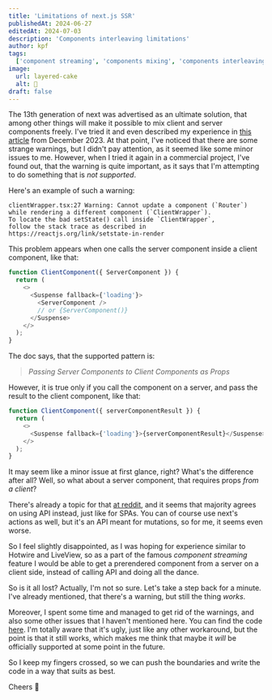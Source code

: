 ```yaml
---
title: 'Limitations of next.js SSR'
publishedAt: 2024-06-27
editedAt: 2024-07-03
description: 'Components interleaving limitations'
author: kpf
tags:
  ['component streaming', 'components mixing', 'components interleaving', 'ssr', 'server side rendering', 'next.js', 'next', 'react', 'client side rendering']
image:
  url: layered-cake
  alt: 🍰
draft: false
---
```


The 13th generation of next was advertised as an ultimate solution,
that among other things will make it possible to mix client and server components freely.
I've tried it and even described my experience in
[this article](../../../blog/ssr-strikes-back/) from December 2023.
At that point, I've noticed that there are some strange warnings,
but I didn't pay attention, as it seemed like some minor issues to me.
However, when I tried it again in a commercial project,
I've found out, that the warning is quite important,
as it says that I'm attempting to do something that is _not supported_.

Here's an example of such a warning:

```text
clientWrapper.tsx:27 Warning: Cannot update a component (`Router`) while rendering a different component (`ClientWrapper`).
To locate the bad setState() call inside `ClientWrapper`,
follow the stack trace as described in https://reactjs.org/link/setstate-in-render
```

This problem appears when one calls the server component inside a client component, like that:

```js
function ClientComponent({ ServerComponent }) {
  return (
    <>
      <Suspense fallback={'loading'}>
        <ServerComponent />
        // or {ServerComponent()}
      </Suspense>
    </>
  );
}
```

The doc says, that the supported pattern is:

> _Passing Server Components to Client Components as Props_

However, it is true only if you call the component on a server,
and pass the result to the client component, like that:

```js
function ClientComponent({ serverComponentResult }) {
  return (
    <>
      <Suspense fallback={'loading'}>{serverComponentResult}</Suspense>
    </>
  );
}
```

It may seem like a minor issue at first glance, right?
What's the difference after all?
Well, so what about a server component, that requires props _from a client_?

There's already a topic for that
[at reddit](https://www.reddit.com/r/nextjs/comments/18qdk4s/how_to_pass_props_from_client_component_to_server/),
and it seems that majority agrees on using API instead, just like for SPAs.
You can of course use next's actions as well,
but it's an API meant for mutations, so for me, it seems even worse.

So I feel slightly disappointed,
as I was hoping for experience similar to Hotwire and LiveView,
so as a part of the famous _component streaming_ feature
I would be able to get a prerendered component from a server on a client side,
instead of calling API and doing all the dance.

So is it all lost?
Actually, I'm not so sure.
Let's take a step back for a minute.
I've already mentioned, that there's a warning, but still the thing _works_.

Moreover, I spent some time and managed to get rid of the warnings,
and also some other issues that I haven't mentioned here.
You can find the code [here](https://github.com/frankiewiczkamil/next-exercises/blob/main/app/clientWrapper.tsx).
I'm totally aware that it's ugly, just like any other workaround, but the point is that it still works,
which makes me think that maybe it _will_ be officially supported at some point in the future.

So I keep my fingers crossed,
so we can push the boundaries and write the code in a way that suits as best.

Cheers 🖖
